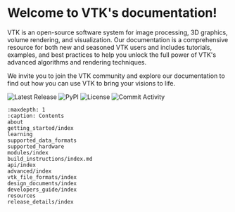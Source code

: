 # Welcome to VTK's documentation!

VTK is an open-source software system for image processing, 3D graphics, volume
rendering, and visualization. Our documentation is a comprehensive resource for
both new and seasoned VTK users and includes tutorials, examples, and best
practices to help you unlock the full power of VTK's advanced algorithms and
rendering techniques.

We invite you to join the VTK community and explore our documentation to find
out how you can use VTK to bring your visions to life.

![Latest Release](https://img.shields.io/gitlab/v/tag/vtk/vtk?gitlab_url=https%3A%2F%2Fgitlab.kitware.com)
![PyPI](https://img.shields.io/pypi/v/vtk)
![License](https://img.shields.io/pypi/l/vtk)
![Commit Activity](https://img.shields.io/github/commit-activity/y/kitware/vtk)

```{toctree}
:maxdepth: 1
:caption: Contents
about
getting_started/index
learning
supported_data_formats
supported_hardware
modules/index
build_instructions/index.md
api/index
advanced/index
vtk_file_formats/index
design_documents/index
developers_guide/index
resources
release_details/index
```
